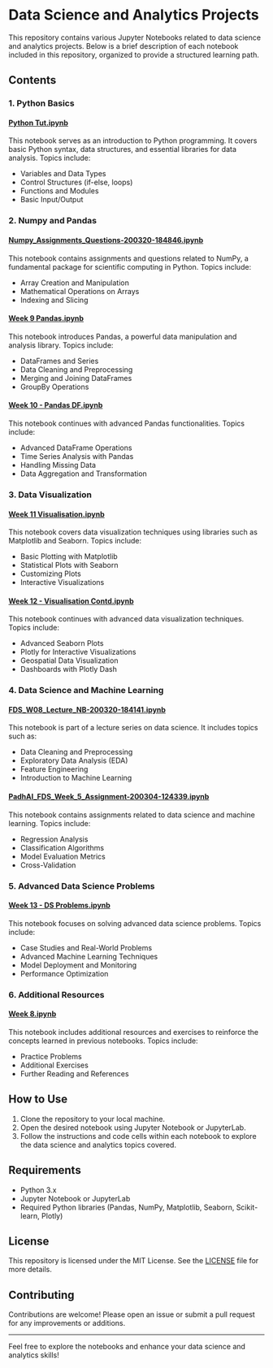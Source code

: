 # Data Science and Analytics Projects

This repository contains various Jupyter Notebooks related to data science and analytics projects. Below is a brief description of each notebook included in this repository, organized to provide a structured learning path.

## Contents

### 1. Python Basics
#### [Python Tut.ipynb](Python%20Tut.ipynb)
This notebook serves as an introduction to Python programming. It covers basic Python syntax, data structures, and essential libraries for data analysis. Topics include:
- Variables and Data Types
- Control Structures (if-else, loops)
- Functions and Modules
- Basic Input/Output

### 2. Numpy and Pandas
#### [Numpy_Assignments_Questions-200320-184846.ipynb](Numpy_Assignments_Questions-200320-184846.ipynb)
This notebook contains assignments and questions related to NumPy, a fundamental package for scientific computing in Python. Topics include:
- Array Creation and Manipulation
- Mathematical Operations on Arrays
- Indexing and Slicing

#### [Week 9 Pandas.ipynb](Week%209%20Pandas.ipynb)
This notebook introduces Pandas, a powerful data manipulation and analysis library. Topics include:
- DataFrames and Series
- Data Cleaning and Preprocessing
- Merging and Joining DataFrames
- GroupBy Operations

#### [Week 10 - Pandas DF.ipynb](Week%2010%20-%20Pandas%20DF.ipynb)
This notebook continues with advanced Pandas functionalities. Topics include:
- Advanced DataFrame Operations
- Time Series Analysis with Pandas
- Handling Missing Data
- Data Aggregation and Transformation

### 3. Data Visualization
#### [Week 11 Visualisation.ipynb](Week%2011%20Visualisation.ipynb)
This notebook covers data visualization techniques using libraries such as Matplotlib and Seaborn. Topics include:
- Basic Plotting with Matplotlib
- Statistical Plots with Seaborn
- Customizing Plots
- Interactive Visualizations

#### [Week 12 - Visualisation Contd.ipynb](Week%2012%20-%20Visualisation%20Contd.ipynb)
This notebook continues with advanced data visualization techniques. Topics include:
- Advanced Seaborn Plots
- Plotly for Interactive Visualizations
- Geospatial Data Visualization
- Dashboards with Plotly Dash

### 4. Data Science and Machine Learning
#### [FDS_W08_Lecture_NB-200320-184141.ipynb](FDS_W08_Lecture_NB-200320-184141.ipynb)
This notebook is part of a lecture series on data science. It includes topics such as:
- Data Cleaning and Preprocessing
- Exploratory Data Analysis (EDA)
- Feature Engineering
- Introduction to Machine Learning

#### [PadhAI_FDS_Week_5_Assignment-200304-124339.ipynb](PadhAI_FDS_Week_5_Assignment-200304-124339.ipynb)
This notebook contains assignments related to data science and machine learning. Topics include:
- Regression Analysis
- Classification Algorithms
- Model Evaluation Metrics
- Cross-Validation

### 5. Advanced Data Science Problems
#### [Week 13 - DS Problems.ipynb](Week%2013%20-%20DS%20Problems.ipynb)
This notebook focuses on solving advanced data science problems. Topics include:
- Case Studies and Real-World Problems
- Advanced Machine Learning Techniques
- Model Deployment and Monitoring
- Performance Optimization

### 6. Additional Resources
#### [Week 8.ipynb](Week%208.ipynb)
This notebook includes additional resources and exercises to reinforce the concepts learned in previous notebooks. Topics include:
- Practice Problems
- Additional Exercises
- Further Reading and References

## How to Use
1. Clone the repository to your local machine.
2. Open the desired notebook using Jupyter Notebook or JupyterLab.
3. Follow the instructions and code cells within each notebook to explore the data science and analytics topics covered.

## Requirements
- Python 3.x
- Jupyter Notebook or JupyterLab
- Required Python libraries (Pandas, NumPy, Matplotlib, Seaborn, Scikit-learn, Plotly)

## License
This repository is licensed under the MIT License. See the [LICENSE](LICENSE) file for more details.

## Contributing
Contributions are welcome! Please open an issue or submit a pull request for any improvements or additions.

---

Feel free to explore the notebooks and enhance your data science and analytics skills!
